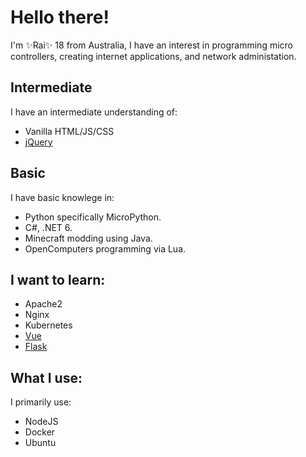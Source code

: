 # Hello there!

I'm ✨Rai✨ 18 from Australia, I have an interest in programming micro controllers, creating internet applications, and network administation.

## Intermediate

I have an intermediate understanding of:
- Vanilla HTML/JS/CSS
- [jQuery](https://jquery.com/)

## Basic

I have basic knowlege in:
- Python specifically MicroPython.
- C#, .NET 6.
- Minecraft modding using Java.
- OpenComputers programming via Lua.

## I want to learn:
- Apache2
- Nginx
- Kubernetes
- [Vue](https://vuejs.org/)
- [Flask](https://flask.palletsprojects.com/)

## What I use:

I primarily use:
- NodeJS
- Docker
- Ubuntu

